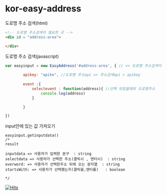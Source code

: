 # kor-easy-address

도로명 주소 검색(html)
```html
<!-- 도로명 주소검색이 필요한 곳 -->
<div id = "address-area">

</div>
```

도로명 주소 검색(javascript)
```javascript
var easyinput = new EasyAddress('#address-area', { // << 도로명 주소검색이 필요한 곳의 id
        
        apikey: "apike", //도로명 주소api => 주소검색api > apikey
       
        event :{ 
            selectevent : function(address){ //선택 되었을때의 도로명주소
                console.log(address)
            }

        }

})
```
input안에 있는 값 가져오기
```
easyinput.getinputdata()
/*
result 

inputdata => 사용자가 입력한 문구  : string
selectdata => 사용자가 선택한 주소(클릭시 , 엔터시)  : string
overword: => 사용자가 선택한주소 뒤에 오는 문자열  : string
startsWith: => 사용자가 선택했는지(클릭을,엔터를)   : boolean

*/
```




[![Hits](https://hits.seeyoufarm.com/api/count/incr/badge.svg?url=https%3A%2F%2Fgithub.com%2FKang-psha%2Fkor-easy-address&count_bg=%2379C83D&title_bg=%23848484&icon=&icon_color=%23E7E7E7&title=git&edge_flat=false)](https://hits.seeyoufarm.com)
